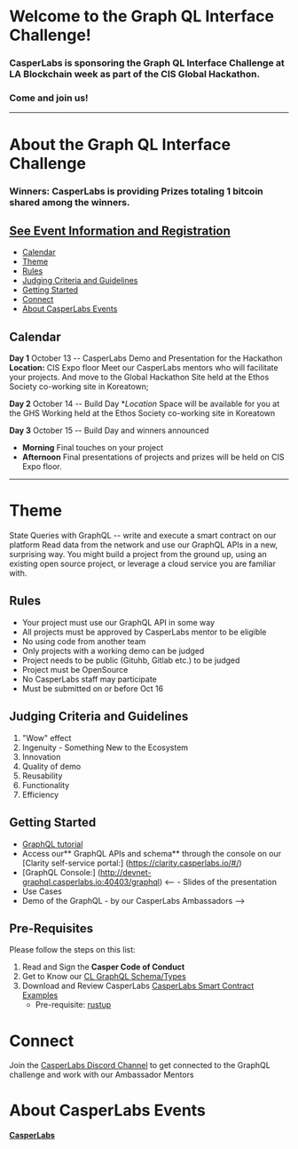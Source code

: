 # Welcome to the Graph QL Interface Challenge!

### CasperLabs is sponsoring the Graph QL Interface Challenge at LA Blockchain week as part of the CIS Global Hackathon. 
### Come and join us!
***

# About the Graph QL Interface Challenge 
### Winners: CasperLabs is providing Prizes totaling **1 bitcoin** shared among the winners.

## [See Event Information and Registration](https://www.eventbrite.com/e/the-global-hackathon-los-angeles-blockchain-week-tickets-64574824037)
- [Calendar](#calendar)
- [Theme](#theme)
- [Rules](#rules)
- [Judging Criteria and Guidelines](#Judging-Criteria-and-Guidelines)
- [Getting Started](#getting-started)
- [Connect](#connect)
- [About CasperLabs Events](#about-casperlabs-events)
## Calendar
**Day 1**  October 13 -- CasperLabs Demo and Presentation for the Hackathon 
**Location:**  CIS Expo floor 
Meet our CasperLabs mentors who will facilitate your projects.
And move to the Global Hackathon Site held at the Ethos Society co-working site in Koreatown; 

**Day 2**  October 14  -- Build Day
**Location* Space will be available for you at the GHS Working held at the Ethos Society co-working site in Koreatown 

**Day 3** October 15 -- Build Day and winners announced 
* **Morning** Final touches on your project
* **Afternoon** Final presentations of projects and prizes will be held on CIS Expo floor.
* ***

# Theme
State Queries with GraphQL -- write and execute a smart contract on our platform 
Read data from the network and use our GraphQL APIs in a new, surprising way. You might build a project from the ground up, using an existing open source project, or leverage a cloud service you are familiar with.

## Rules
- Your project must use our GraphQL API in some way
- All projects must be approved by CasperLabs mentor to be eligible
- No using code from another team
- Only projects with a working demo can be judged
- Project needs to be public (Gituhb, Gitlab etc.) to be judged
- Project must be OpenSource
- No CasperLabs staff may participate
- Must be submitted on or before Oct 16

## Judging Criteria and Guidelines

1. "Wow" effect
1. Ingenuity - Something New to the Ecosystem
1. Innovation
1. Quality of demo
1. Reusability
1. Functionality
1. Efficiency

## Getting Started
- [GraphQL tutorial](https://graphql.org )
- Access our** GraphQL APIs and schema** through the console on our [Clarity self-service portal:] (https://clarity.casperlabs.io/#/) 
- [GraphQL Console:] (http://devnet-graphql.casperlabs.io:40403/graphql)
<-- - Slides of the presentation
- Use Cases
- Demo of the GraphQL - by our CasperLabs Ambassadors -->

## Pre-Requisites 
Please follow the steps on this list:
1. Read and Sign the **Casper Code of Conduct**
2. Get to Know our [CL GraphQL Schema/Types](https://casperlabs.atlassian.net/wiki/spaces/EN/pages/92176385/GraphQL+Schema+Types) 
3. Download and Review CasperLabs [CasperLabs Smart Contract Examples](https://github.com/CasperLabs/contract-examples/tree/master)
   - Pre-requisite: [rustup](https://rustup.rs/)

# Connect
Join the [CasperLabs Discord Channel](https://discord.gg/n9bBs8W) to get connected to the GraphQL challenge and work with our Ambassador Mentors 

# About CasperLabs Events
**[CasperLabs](https://medium.com/casperlabs)**  




